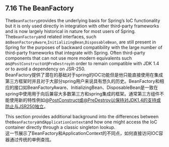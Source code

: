 ## 7.16 The BeanFactory

The`BeanFactory`provides the underlying basis for Spring’s IoC functionality but it is only used directly in integration with other third-party frameworks and is now largely historical in nature for most users of Spring. The`BeanFactory`and related interfaces, such as`BeanFactoryAware`,`InitializingBean`,`DisposableBean`, are still present in Spring for the purposes of backward compatibility with the large number of third-party frameworks that integrate with Spring. Often third-party components that can not use more modern equivalents such as`@PostConstruct`or`@PreDestroy`in order to remain compatible with JDK 1.4 or to avoid a dependency on JSR-250.  
BeanFactory提供了潜在的基础对于spring的IOC功能但是他只能直接使用在集成第三方框架时并且对于大部分spring用户来说具有悠久的历史。BeanFactory和相应的接口如BeanFactoryAware、InitializingBean、DisposableBean是一致在spring中使用用于向后兼容大多数第三方和spring集成的框架。通常第三方组件不能使用新的特性例如@PostConstruct或@PreDestroy以保持对JDK1.4的支持或防止与JSR250独立。

This section provides additional background into the differences between the`BeanFactory`and`ApplicationContext`and how one might access the IoC container directly through a classic singleton lookup.  
这一节展示了BeanFactory和ApplicationContext的不同点，如何直接访问IOC容器通过传统的单例查找。

